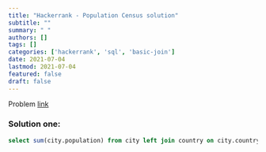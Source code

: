 ```yaml
---
title: "Hackerrank - Population Census solution"
subtitle: ""
summary: " "
authors: []
tags: []
categories: ['hackerrank', 'sql', 'basic-join']
date: 2021-07-04
lastmod: 2021-07-04
featured: false
draft: false
---
```

Problem [link](https://www.hackerrank.com/challenges/asian-population)

### Solution one:

```sql
select sum(city.population) from city left join country on city.countrycode = country.code where continent = 'asia';
```
